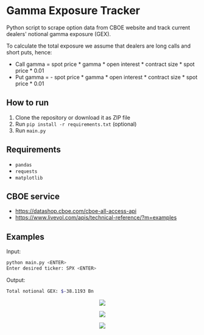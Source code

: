 # Gamma Exposure Tracker
Python script to scrape option data from CBOE website and track current dealers' notional gamma exposure (GEX).

To calculate the total exposure we assume that dealers are long calls and short puts, hence:
* Call gamma = spot price * gamma * open interest * contract size * spot price * 0.01
* Put gamma = - spot price * gamma * open interest * contract size * spot price * 0.01

## How to run
1. Clone the repository or download it as ZIP file
2. Run ```pip install -r requirements.txt``` (optional)
3. Run ```main.py```

## Requirements
* `pandas`
* `requests`
* `matplotlib`

## CBOE service
* https://datashop.cboe.com/cboe-all-access-api
* https://www.livevol.com/apis/technical-reference/?m=examples

## Examples

Input: 
```bash
python main.py <ENTER>
Enter desired ticker: SPX <ENTER>
```

Output: 

```bash
Total notional GEX: $-38.1193 Bn
```

<p align="center">
  <img 
    src="img/gamma_by_strike.png"
  >
</p>

<p align="center">
  <img 
    src="img/gamma_by_expiration.png"
  >
</p>

<p align="center">
  <img 
    src="img/surface.png"
  >
</p>
